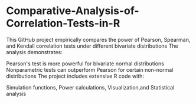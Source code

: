 # Comparative-Analysis-of-Correlation-Tests-in-R
This GitHub project empirically compares the power of Pearson, Spearman, and Kendall correlation tests under different bivariate distributions
The analysis demonstrates:

Pearson's test is more powerful for bivariate normal distributions
Nonparametric tests can outperform Pearson for certain non-normal distributions
The project includes extensive R code with:

Simulation functions, Power calculations, Visualization,and Statistical analysis


